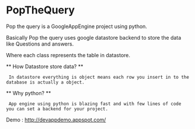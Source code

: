 PopTheQuery
===========

Pop the query is a GoogleAppEngine project using python.

Basically Pop the query uses google datastore backend to store the data like Questions and answers.

Where each class represents the table in datastore.

** How Datastore store data? **

     In datastore everything is object means each row you insert in to the database is actually a object.

** Why python? ** 

     App engine using python is blazing fast and with few lines of code you can set a backend for your project.

Demo : http://devappdemo.appspot.com/
